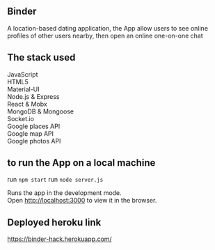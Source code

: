 ## Binder
A location-based dating application, the App allow users to see online profiles of other users nearby, then open an online one-on-one chat

## The stack used <br />
JavaScript <br />
HTML5 <br />
Material-UI <br />
Node.js & Express <br />
React & Mobx <br />
MongoDB & Mongoose <br />
Socket.io <br />
Google places API <br />
Google map API <br />
Google photos API <br />

## to run the App on a local machine
run `npm start`
run `node server.js`

Runs the app in the development mode.<br />
Open [http://localhost:3000](http://localhost:3000) to view it in the browser.

## Deployed heroku link
https://binder-hack.herokuapp.com/
